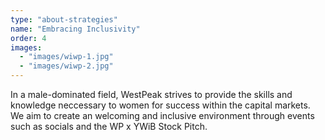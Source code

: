 ```yaml
---
type: "about-strategies"
name: "Embracing Inclusivity"
order: 4
images:
  - "images/wiwp-1.jpg"
  - "images/wiwp-2.jpg"
---
```


In a male-dominated field, WestPeak strives to provide the skills and knowledge neccessary to women for success within the capital markets.
We aim to create an welcoming and inclusive environment through events such as socials and the WP x YWiB Stock Pitch.
